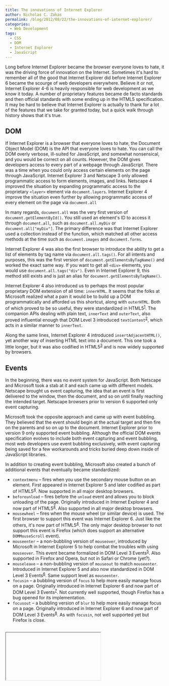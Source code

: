 ```yaml
---
title: The innovations of Internet Explorer
author: Nicholas C. Zakas
permalink: /blog/2012/08/22/the-innovations-of-internet-explorer/
categories:
  - Web Development
tags:
  - CSS
  - DOM
  - Internet Explorer
  - JavaScript
---
```

Long before Internet Explorer became the browser everyone loves to hate, it was the driving force of innovation on the Internet. Sometimes it's hard to remember all of the good that Internet Explorer did before Internet Explorer 6 became the scourge of web developers everywhere. Believe it or not, Internet Explorer 4-6 is heavily responsible for web development as we know it today. A number of proprietary features became de facto standards and then official standards with some ending up in the HTML5 specification. It may be hard to believe that Internet Explorer is actually to thank for a lot of the features that we take for granted today, but a quick walk through history shows that it's true.

## DOM

If Internet Explorer is a browser that everyone loves to hate, the Document Object Model (DOM) is the API that everyone loves to hate. You can call the DOM overly verbose, ill-suited for JavaScript, and somewhat nonsensical, and you would be correct on all counts. However, the DOM gives developers access to every part of a webpage through JavaScript. There was a time when you could only access certain elements on the page through JavaScript. Internet Explorer 3 and Netscape 3 only allowed programmatic access to form elements, images, and links. Netscape 4 improved the situation by expanding programmatic access to the proprietary `<layer>` element via `document.layers`. Internet Explorer 4 improve the situation even further by allowing programmatic access of every element on the page via `document.all`

In many regards, `document.all` was the very first version of `document.getElementById()`. You still used an element's ID to access it through `document.all`, such as `document.all.myDiv` or `document.all["myDiv"]`. The primary difference was that Internet Explorer used a collection instead of the function, which matched all other access methods at the time such as `document.images` and `document.forms`.

Internet Explorer 4 was also the first browser to introduce the ability to get a list of elements by tag name via `document.all.tags()`. For all intents and purposes, this was the first version of `document.getElementsByTagName()` and worked the exact same way. If you want to get all `<div>` elements, you would use `document.all.tags("div")`. Even in Internet Explorer 9, this method still exists and is just an alias for `document.getElementsByTagName()`.

Internet Explorer 4 also introduced us to perhaps the most popular proprietary DOM extension of all time: `innerHTML`. It seems that the folks at Microsoft realized what a pain it would be to build up a DOM programmatically and afforded us this shortcut, along with `outerHTML`. Both of which proved to be so useful, they were standardized in HTML5<sup>[1]</sup>. The companion APIs dealing with plain text, `innerText` and `outerText`, also proved influential enough that DOM Level 3 introduced `textContent`<sup>[2]</sup>, which acts in a similar manner to `innerText`.

Along the same lines, Internet Explorer 4 introduced `insertAdjacentHTML()`, yet another way of inserting HTML text into a document. This one took a little longer, but it was also codified in HTML5<sup>[3]</sup> and is now widely supported by browsers.

## Events

In the beginning, there was no event system for JavaScript. Both Netscape and Microsoft took a stab at it and each came up with different models. Netscape brought us event capturing, the idea that an event is first delivered to the window, then the document, and so on until finally reaching the intended target. Netscape browsers prior to version 6 supported only event capturing.

Microsoft took the opposite approach and came up with event bubbling. They believed that the event should begin at the actual target and then fire on the parents and so on up to the document. Internet Explorer prior to version 9 only supported event bubbling. Although the official DOM events specification evolves to include both event capturing and event bubbling, most web developers use event bubbling exclusively, with event capturing being saved for a few workarounds and tricks buried deep down inside of JavaScript libraries.

In addition to creating event bubbling, Microsoft also created a bunch of additional events that eventually became standardized:

  * `contextmenu` &#8211; fires when you use the secondary mouse button on an element. First appeared in Internet Explorer 5 and later codified as part of HTML5<sup>[4]</sup>. Now supported in all major desktop browsers. 
  * `beforeunload` &#8211; fires before the `unload` event and allows you to block unloading of the page. Originally introduced in Internet Explorer 4 and now part of HTML5<sup>[4]</sup>. Also supported in all major desktop browsers.
  * `mousewheel` &#8211; fires when the mouse wheel (or similar device) is used. The first browser to support this event was Internet Explorer 6. Just like the others, it's now part of HTML5<sup>[4]</sup>. The only major desktop browser to not support this event is Firefox (which does support an alternative `DOMMouseScroll` event).
  * `mouseenter` &#8211; a non-bubbling version of `mouseover`, introduced by Microsoft in Internet Explorer 5 to help combat the troubles with using `mouseover`. This event became formalized in DOM Level 3 Events<sup>[5]</sup>. Also supported in Firefox and Opera, but not in Safari or Chrome (yet?).
  * `mouseleave` &#8211; a non-bubbling version of `mouseout` to match `mouseenter`. Introduced in Internet Explorer 5 and also now standardized in DOM Level 3 Events<sup>[6]</sup>. Same support level as `mouseenter`.
  * `focusin` &#8211; a bubbling version of `focus` to help more easily manage focus on a page. Originally introduced in Internet Explorer 6 and now part of DOM Level 3 Events<sup>[7]</sup>. Not currently well supported, though Firefox has a bug opened for its implementation.
  * `focusout` &#8211; a bubbling version of `blur` to help more easily manage focus on a page. Originally introduced in Internet Explorer 6 and now part of DOM Level 3 Events<sup>[8]</sup>. As with `focusin`, not well supported yet but Firefox is close.

## <iframe>

Frames were initially introduced by Netscape Navigator 2 as a proprietary feature. This included `<frameset>`, `<frame>`, and `<noframes>`. The idea behind this feature was pretty simple: at the time, everyone was using modems and roundtrips to the server were quite expensive. The main use case was to provide one frame with navigational elements that would only be loaded once, and another frame that could be controlled by the navigation and changed separately. Saving server render time and data transfer by having navigation as a separate page was a huge win at the time.

Internet Explorer 3 supported frames as well, since they were becoming quite popular on the web. However, Microsoft added its own proprietary tag to that functionality: `<iframe>`. The basic idea behind this element was to embed a page within another page. Whereas Netscape's implementation required you to create three pages to have static navigation (the navigation page, the content page, and the frameset page), you could create the same functionality in Internet Explorer using only two pages (the primary page including navigation, and the content page within the `<iframe>`). Initially, this was one of the major battlegrounds between Internet Explorer and Netscape Navigator.

The `<iframe>` started to become more popular because it was less work than creating framesets. Netscape countered by introducing `<ilayer>` in version 4, which had very similar features to `<iframe>`. Of course, the `<iframe>` won out and is now an important part of web development. Both Netscape's frames and Microsoft's `<iframe>` were standardized in HTML 4, but Netscape's frames were later obsoleted (deprecated) in HTML5.

## XML and Ajax

Although XML isn't used nearly as much in the web today as many thought it would be, Internet Explorer also led the way with XML support. It was the first browser to support client-side XML parsing and XSLT transformation in JavaScript. Unfortunately, it did so through ActiveX objects representing XML documents and XSLT processors. The folks at Mozilla clearly thought there was something there because they invented similar functionality in the form of `DOMParser`, `XMLSerializer`, and `XSLTProcessor`. The first two are now part of HTML5<sup>[9]</sup>. Although the standards-based JavaScript XML handling is quite different than Internet Explorer's version, it was undoubtedly influenced by IE.

The client-side XML handling was all part of Internet Explorer's implementation of `XMLHttpRequest`, first introduced as an ActiveX object in Internet Explorer 5. The idea was to enable retrieval of XML documents from the server in a webpage and allow JavaScript to manipulate that XML as a DOM. Internet Explorer's version requires you to use `new ActiveXObject("MSXML2.XMLHttp")`, also making it reliant upon version strings and making developers jump through hoops to test and use the most recent version. Once again, Firefox came along and cleaned up the mess up by creating a then-proprietary `XMLHttpRequest` object that duplicated the interface of Internet Explorer's version exactly. Other browsers then copied Firefox's implementation, ultimately leading to Internet Explorer 7 creating an ActiveX-free version as well. Of course, `XMLHttpRequest` was the driving force behind the Ajax revolution that got everybody excited about JavaScript.

## CSS

When you think of CSS, you probably don't think much about Internet Explorer. After all, it's the one that tends to lag behind in CSS support (at least up to Internet Explorer 10). However, Internet Explorer 3 was the first browser to implement CSS. At the time, Netscape was pursuing an alternate proposal, JavaScript Style Sheets (JSSS)<sup>[10]</sup>. As the name suggested, this proposal used JavaScript to define stylistic information about the page. Netscape 4 introduced JSSS and CSS, a full version behind Internet Explorer. The CSS implementation was less than stellar, often translating styles into JSSS in order to apply them properly<sup>[11]</sup>. That also meant that if JavaScript was disabled, CSS didn't work in Netscape 4.

While Internet Explorer's implementation of CSS was limited to font family, font size, colors, backgrounds, and margins, the implementation was solid and usable. Meanwhile, Netscape 4&#8242;s implementation was buggy and hard to work with. Yes, in some small way, Internet Explorer led to the success of CSS.

The box model, an important foundation of CSS, was heavily influenced by Internet Explorer. Their first implementation in Internet Explorer 5 interpreted `width` and `height` to mean that the element should be that size in total, including padding and border. This came to be known as `border-box` sizing. The W3C decided that the appropriate box sizing method was `content-box`, where `width` and `height` specified only the size of the box in which the content lived so that padding and border added size to the element. While Internet Explorer switched its standards mode to use the `content-box` approach to match the standard, Internet Explorer 8 introduced the `box-sizing` property as a way for developers to switch back to the `border-box` model. Of course, `box-sizing` was standardized in CSS3<sup>[12]</sup> and some, most notably Paul Irish, recommend that you should change your default `box-sizing` to `border-box`<sup>[13]</sup>.

Internet Explorer also brought us other CSS innovations that ended up being standardized:

  * `text-overflow` &#8211; used to show ellipses when text is larger than its container. First appeared in Internet Explorer 6 and standardized in CSS3<sup>[14]</sup>. Now supported in all major browsers.
  * `overflow-x` and `overflow-y` &#8211; allows you to control overflow in two separate directions of the container. This property first appeared in Internet Explorer 5 and later was formalized in CSS3<sup>[15]</sup>. Now supported in all major browsers.
  * `word-break` &#8211; used to specify line breaking rules between words. Originally in Internet Explorer 5.5 and now standardized in CSS3<sup>[16]</sup>. Supported in all major browsers except Opera.
  * `word-wrap` &#8211; specifies whether the browser should break lines in the middle of words are not. First created for Internet Explorer 5.5 and now standardized in CSS3 as `overflow-wrap`<sup>[17]</sup>, although all major browsers support it as `word-wrap`.

Additionally, many of the new CSS3 visual effects have Internet Explorer to thank for laying the groundwork. Internet Explorer 4 introduced the proprietary `filter` property making it the first browser capable of:

  * Generating gradients from CSS instructions (CSS3: gradients)
  * Creating semitransparent elements with an alpha filter (CSS3: `opacity` and RGBA)
  * Rotating an element an arbitrary number of degrees (CSS3: `transform` with `rotate()`)
  * Applying a drop shadow to an element (CSS3: `box-shadow`)
  * Applying a matrix transform to an element (CSS3: `transform` with `matrix()`)

Additionally, Internet Explorer 4 had a feature called transitions, which allowed you to create some basic animation on the page using filters. The transitions were mostly based on the transitions commonly available in PowerPoint at the time, such as fading in or out, checkerboard, and so on<sup>[18]</sup>. 

All of these capabilities are featured in CSS3 in one way or another. It's pretty amazing that Internet Explorer 4, released in 1997, had all of these capabilities and we are now just starting to get the same capabilities in other browsers.

## Other HTML5 contributions

There is a lot of HTML5 that comes directly out of Internet Explorer and the APIs introduced. Here are some that have not yet been mentioned in this post:

  * **Drag and Drop** &#8211; one of the coolest parts of HTML5 is the definition of native drag-and-drop<sup>[19]</sup>. This API originated in Internet Explorer 5 and has been described, with very few changes, in HTML5. The main difference is the addition of the `draggable` attribute to mark arbitrary elements as draggable (Internet Explorer used a JavaScript call, `element.dragDrop()` to do this). Other than that, the API closely mirrors the original and is now supported in all major desktop browsers.
  * **Clipboard Access** &#8211; now split out from HTML5 into its own spec<sup>[20]</sup>, grants the browser access to the clipboard in certain situations. This API originally appeared in Internet Explorer 6 and was then copied by Safari, who moved `clipboardData` off of the `window` object and onto the `event` object for clipboard events. Safari's change was kept as part of the HTML5 version and clipboard access is now available in all major desktop browsers except for Opera.
  * **Rich Text Editing** &#8211; rich text editing using `designMode` was introduced in Internet Explorer 4 because Microsoft wanted a better text editing experience for Hotmail users. Later, Internet Explorer 5.5 introduced `contentEditable` As a lighter weight way of doing rich text editing. Along with both of these came the dreaded `execCommand()` method and its associated methods. For better or worse, this API for rich text editing was standardized in HTML5<sup>[21]</sup> and is currently supported in all major desktop browsers as well as Mobile Safari and the Android browser.

## Conclusion

While it's easy and popular to poke at Internet Explorer, in reality, we wouldn't have the web as we know it today if not for its contributions. Where would the web be without `XMLHttpRequest` and `innerHTML`? Those were the very catalysts for the Ajax revolution of web applications, upon which a lot of the new capabilities have been built. It seems funny to look back at the browser that has become a &#8220;bad guy&#8221; of the Internet and see that we wouldn't be where we are today without it.

Yes, Internet Explorer had its flaws, but for most of the history of the Internet it was the browser that was pushing technology forward. Now that were in a period with massive browser competition and innovation, it's easy to forget where we all came from. So the next time you run into people who work on Internet Explorer, instead of hurling insults and tomatoes, say thanks for helping to make the Internet what it is today and for making web developers one of the most important jobs in the world.

**Update (23-August-2012):** Added mention of `box-sizing` per Sergio's comment. Added mention of `<iframe>` per Paul's comment.

**Update (10-September-2012):** Added mention of Internet Explorer 3 support for margins based on Chris' comment.

## Translations

  * [Spanish][1]


  1. [innerHTML in HTML5][2]
  2. [textContent in DOM Level 3][3]
  3. [insertAdjacentHTML() in HTML5][4]
  4. [Event Handlers on Elements][5] (HTML5)
  5. [mouseenter][6] (DOM Level 3 Events)
  6. [mouseleave][7] (DOM Level 3 Events)
  7. [focusin][8] (DOM Level 3 Events)
  8. [focusout][9] (DOM Level 3 Events)
  9. [DOMParser interface][10] (HTML5) 
 10. [JavaScript Style Sheets][11] (Wikipedia)
 11. [The CSS Saga][12] by Håkon Wium Lie and Bert Bos
 12. [box-sizing property][13] (CSS3 UI)
 13. [* { box-sizing: border-box } FTW][14] (Paul Irish)
 14. [text-overflow property][15] (CSS3 UI)
 15. [overflow-x and overflow-y][16] (CSS3 Box)
 16. [word-break][17] (CSS3 Text)
 17. [overflow-wrap/word-wrap][18] (CSS3 Text)
 18. [Introduction to Filters and Transitions][19] (MSDN)
 19. [Drag and Drop][20] (HTML5)
 20. [Clipboard API and Events][21] (HTML5)
 21. [User Interaction &#8211; Editing][22] (HTML5)

 [1]: http://www.desarrolloweb.com/articulos/innovaciones-internet-explorer.html
 [2]: http://www.w3.org/TR/html5/apis-in-html-documents.html#innerhtml
 [3]: http://www.w3.org/TR/DOM-Level-3-Core/core.html#Node3-textContent
 [4]: http://html5.org/specs/dom-parsing.html#insertadjacenthtml()
 [5]: http://www.whatwg.org/specs/web-apps/current-work/multipage/webappapis.html#event-handlers-on-elements,-document-objects,-and-window-objects
 [6]: http://www.w3.org/TR/DOM-Level-3-Events/#event-type-mouseenter
 [7]: http://www.w3.org/TR/DOM-Level-3-Events/#event-type-mouseleave
 [8]: http://www.w3.org/TR/DOM-Level-3-Events/#event-type-focusIn
 [9]: http://www.w3.org/TR/DOM-Level-3-Events/#event-type-focusOut
 [10]: http://html5.org/specs/dom-parsing.html#the-domparser-interface
 [11]: http://en.wikipedia.org/wiki/JavaScript_Style_Sheets
 [12]: http://www.w3.org/Style/LieBos2e/history/
 [13]: http://dev.w3.org/csswg/css3-ui/#box-sizing
 [14]: http://paulirish.com/2012/box-sizing-border-box-ftw/
 [15]: http://www.w3.org/TR/css3-ui/#text-overflow0
 [16]: http://dev.w3.org/csswg/css3-box/#overflow-x
 [17]: http://dev.w3.org/csswg/css3-text/#word-break
 [18]: http://dev.w3.org/csswg/css3-text/#word-wrap
 [19]: http://msdn.microsoft.com/en-us/library/ms532847(v=vs.85).aspx
 [20]: http://www.w3.org/TR/html5/dnd.html#dnd
 [21]: http://dev.w3.org/2006/webapi/clipops/
 [22]: http://www.w3.org/TR/html5/editing.html#editing-0
